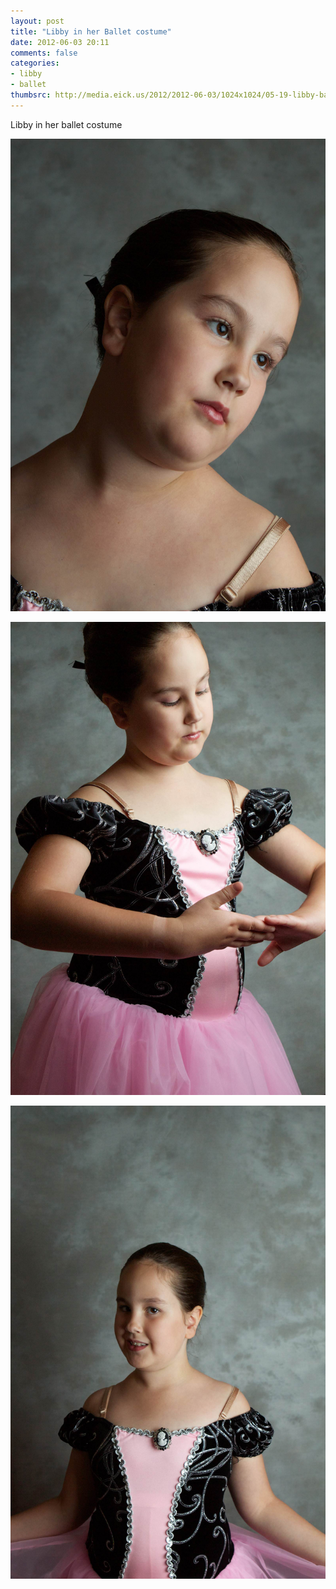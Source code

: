 ```yaml
---
layout: post
title: "Libby in her Ballet costume"
date: 2012-06-03 20:11
comments: false
categories: 
- libby
- ballet
thumbsrc: http://media.eick.us/2012/2012-06-03/1024x1024/05-19-libby-ballet-costume-12.jpg
---
```

Libby in her ballet costume



![Libby in her  Ballet costume](/assets/images/2012/2012-06-03/05-19-libby-ballet-costume-15.jpg)





![Libby in her  Ballet costume](/assets/images/2012/2012-06-03/05-19-libby-ballet-costume-12.jpg)





![Libby in her  Ballet costume](/assets/images/2012/2012-06-03/05-19-libby-ballet-costume-4.jpg)

